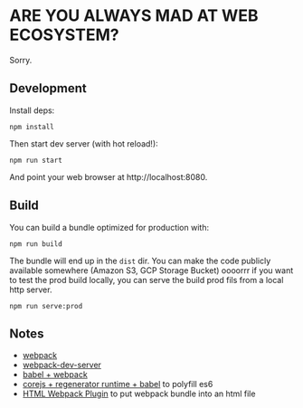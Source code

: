 # ARE YOU ALWAYS MAD AT WEB ECOSYSTEM?
Sorry.

## Development

Install deps:

    npm install

Then start dev server (with hot reload!):

    npm run start

And point your web browser at http://localhost:8080.

## Build

You can build a bundle optimized for production with:

    npm run build

The bundle will end up in the `dist` dir. You can make the code publicly available somewhere (Amazon S3, GCP Storage Bucket) oooorrr if you want to test the prod build locally, you can serve the build prod fils from a local http server.

    npm run serve:prod

## Notes

- [webpack](https://webpack.js.org/guides/getting-started/)
- [webpack-dev-server](https://webpack.js.org/guides/development/#using-webpack-dev-server)
- [babel + webpack](https://babeljs.io/setup#installation)
- [corejs + regenerator runtime + babel](https://github.com/zloirock/core-js#babel) to polyfill es6
- [HTML Webpack Plugin](https://webpack.js.org/plugins/html-webpack-plugin/) to put webpack bundle into an html file
